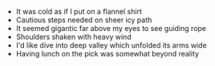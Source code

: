 - It was cold as if I put on a flannel shirt    
- Cautious steps needed on sheer icy path    
- It seemed gigantic far above my eyes to see guiding rope     
- Shoulders shaken with heavy wind   
- I'd like dive into deep valley which unfolded its arms wide
- Having lunch on the pick was somewhat beyond reality 
